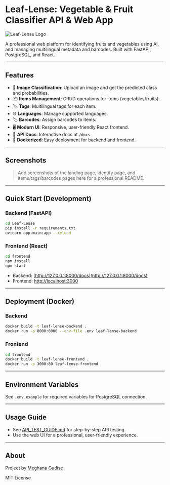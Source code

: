 # Leaf-Lense: Vegetable & Fruit Classifier API & Web App

![Leaf-Lense Logo](https://cdn-icons-png.flaticon.com/512/2909/2909765.png)

A professional web platform for identifying fruits and vegetables using AI, and managing multilingual metadata and barcodes. Built with FastAPI, PostgreSQL, and React.

---

## Features
- 🌱 **Image Classification**: Upload an image and get the predicted class and probabilities.
- 📦 **Items Management**: CRUD operations for items (vegetables/fruits).
- 🏷️ **Tags**: Multilingual tags for each item.
- 🌐 **Languages**: Manage supported languages.
- 🏷️ **Barcodes**: Assign barcodes to items.
- 🖥️ **Modern UI**: Responsive, user-friendly React frontend.
- 📝 **API Docs**: Interactive docs at `/docs`.
- 🐳 **Dockerized**: Easy deployment for backend and frontend.

---

## Screenshots

> Add screenshots of the landing page, identify page, and items/tags/barcodes pages here for a professional README.

---

## Quick Start (Development)

### Backend (FastAPI)
```zsh
cd Leaf-Lense
pip install -r requirements.txt
uvicorn app.main:app --reload
```

### Frontend (React)
```zsh
cd frontend
npm install
npm start
```

- Backend: [http://127.0.0.1:8000/docs](http://127.0.0.1:8000/docs)
- Frontend: [http://localhost:3000](http://localhost:3000)

---

## Deployment (Docker)

### Backend
```zsh
docker build -t leaf-lense-backend .
docker run -p 8000:8000 --env-file .env leaf-lense-backend
```

### Frontend
```zsh
cd frontend
docker build -t leaf-lense-frontend .
docker run -p 3000:80 leaf-lense-frontend
```

---

## Environment Variables
See `.env.example` for required variables for PostgreSQL connection.

---

## Usage Guide
- See [API_TEST_GUIDE.md](API_TEST_GUIDE.md) for step-by-step API testing.
- Use the web UI for a professional, user-friendly experience.

---

## About
Project by [Meghana Gudise](https://github.com/GudiseMeghana/LeafLense)

MIT License
